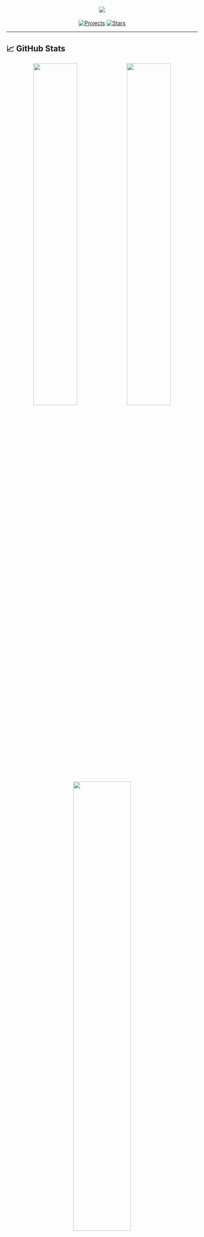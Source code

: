 <h1 align="center">
    <img src="https://readme-typing-svg.herokuapp.com/?font=Righteous&size=35&center=true&vCenter=true&width=600&height=70&duration=4000&lines=Hi+There!+👋;+I'm+Ganesh+Gharti+Magar!;AI+/+ML+Engineer+🤖;Agentic+Systems+Developer+⚡;Backend+Developer+💻" />
</h1>

<p align="center">
  <a href="https://github.com/GaneshGMgr?tab=repositories"><img src="https://img.shields.io/badge/Projects-20+-blue" alt="Projects"></a>
  <a href="https://github.com/GaneshGMgr"><img src="https://img.shields.io/badge/Stars-100+-yellow" alt="Stars"></a>
</p>

---
## 📈 GitHub Stats

<p align="center">
  <img src="https://github-readme-stats.vercel.app/api?username=GaneshGMgr&show_icons=true&theme=radical&hide_border=true" width="48%"/>
  <img src="https://github-readme-streak-stats.herokuapp.com/?user=GaneshGMgr&theme=radical&hide_border=true" width="48%"/>
</p>

<p align="center">
  <img src="https://github-readme-stats.vercel.app/api/top-langs/?username=GaneshGMgr&layout=compact&theme=radical&hide_border=true&langs_count=8" width="55%"/>
</p>

---

## 🛠️ Tech Stack

<p align="center">

*Artificial Intelligence & Machine Learning* 
## 🛠️ Technical Skills
**Programming Languages & Libraries**  
<img src="https://img.shields.io/badge/Python-3776AB?style=for-the-badge&logo=python&logoColor=white" />
<img src="https://img.shields.io/badge/NumPy-013243?style=for-the-badge&logo=numpy&logoColor=white" />
<img src="https://img.shields.io/badge/Pandas-150458?style=for-the-badge&logo=pandas&logoColor=white" />
<img src="https://img.shields.io/badge/Scikit--Learn-F7931E?style=for-the-badge&logo=scikit-learn&logoColor=white" />
<img src="https://img.shields.io/badge/OpenCV-5C3EE8?style=for-the-badge&logo=opencv&logoColor=white" />

**Machine Learning & AI**  
<img src="https://img.shields.io/badge/Regression-8A2BE2?style=for-the-badge" />
<img src="https://img.shields.io/badge/SVM-FF6B6B?style=for-the-badge" />
<img src="https://img.shields.io/badge/Random_Forest-228B22?style=for-the-badge" />
<img src="https://img.shields.io/badge/XGBoost-01796F?style=for-the-badge" />
<img src="https://img.shields.io/badge/KNN-6A0DAD?style=for-the-badge" />
<img src="https://img.shields.io/badge/K-Means-FF8C00?style=for-the-badge" />
<img src="https://img.shields.io/badge/PCA-FF4500?style=for-the-badge" />
<img src="https://img.shields.io/badge/Wavelet_Transform-483D8B?style=for-the-badge" />
<img src="https://img.shields.io/badge/Model_Deployment-2E8B57?style=for-the-badge" />

**Natural Language Processing & LLMs**  
<img src="https://img.shields.io/badge/LangChain-00A67E?style=for-the-badge&logo=langchain&logoColor=white" />
<img src="https://img.shields.io/badge/LlamaIndex-7B68EE?style=for-the-badge" />
<img src="https://img.shields.io/badge/HuggingFace-FFD21E?style=for-the-badge&logo=huggingface&logoColor=black" />
<img src="https://img.shields.io/badge/RAG-009688?style=for-the-badge" />
<img src="https://img.shields.io/badge/Ollama-7B68EE?style=for-the-badge" />
<img src="https://img.shields.io/badge/Coreference_Resolution-8B4513?style=for-the-badge" />
<img src="https://img.shields.io/badge/Semantic_Search-20B2AA?style=for-the-badge" />

**AI & Computer Vision**  
<img src="https://img.shields.io/badge/OpenCV-5C3EE8?style=for-the-badge&logo=opencv&logoColor=white" />
<img src="https://img.shields.io/badge/Face_Detection-FF69B4?style=for-the-badge" />
<img src="https://img.shields.io/badge/Image_Processing-4B0082?style=for-the-badge" />
<img src="https://img.shields.io/badge/Facial_Recognition-2F4F4F?style=for-the-badge" />

**Web Development & Deployment**  
<img src="https://img.shields.io/badge/Flask-000000?style=for-the-badge&logo=flask&logoColor=white" />
<img src="https://img.shields.io/badge/FastAPI-009688?style=for-the-badge&logo=fastapi&logoColor=white" />
<img src="https://img.shields.io/badge/Streamlit-FF4B4B?style=for-the-badge&logo=streamlit&logoColor=white" />
<img src="https://img.shields.io/badge/GitHub-181717?style=for-the-badge&logo=github&logoColor=white" />

**Data Visualization & BI Tools**  
<img src="https://img.shields.io/badge/Matplotlib-11557C?style=for-the-badge&logo=python&logoColor=white" />
<img src="https://img.shields.io/badge/Tableau-E97627?style=for-the-badge&logo=tableau&logoColor=white" />

**APIs & Integrations**  
<img src="https://img.shields.io/badge/OpenWeatherMap-EE4C2C?style=for-the-badge" />
<img src="https://img.shields.io/badge/Google_Places-4285F4?style=for-the-badge&logo=google&logoColor=white" />
---

*Software & Web Development*  
## 🛠️ Technical Skills

**Backend Development**  
<img src="https://img.shields.io/badge/Laravel-FF2D20?style=for-the-badge&logo=laravel&logoColor=white" />
<img src="https://img.shields.io/badge/PHP-777BB4?style=for-the-badge&logo=php&logoColor=white" />
<img src="https://img.shields.io/badge/Django-092E20?style=for-the-badge&logo=django&logoColor=white" />

**Frontend Development**  
<img src="https://img.shields.io/badge/HTML5-E34F26?style=for-the-badge&logo=html5&logoColor=white" />
<img src="https://img.shields.io/badge/CSS3-1572B6?style=for-the-badge&logo=css3&logoColor=white" />
<img src="https://img.shields.io/badge/JavaScript-F7DF1E?style=for-the-badge&logo=javascript&logoColor=black" />
<img src="https://img.shields.io/badge/Bootstrap-563D7C?style=for-the-badge&logo=bootstrap&logoColor=white" />
<img src="https://img.shields.io/badge/AJAX-005A9C?style=for-the-badge" />

**Databases**  
<img src="https://img.shields.io/badge/MySQL-4479A1?style=for-the-badge&logo=mysql&logoColor=white" />
<img src="https://img.shields.io/badge/PostgreSQL-336791?style=for-the-badge&logo=postgresql&logoColor=white" />
<img src="https://img.shields.io/badge/Redis-DC382D?style=for-the-badge&logo=redis&logoColor=white" />

**Tools & Platforms**  
<img src="https://img.shields.io/badge/Git-F05032?style=for-the-badge&logo=git&logoColor=white" />
<img src="https://img.shields.io/badge/GitHub-181717?style=for-the-badge&logo=github&logoColor=white" />
<img src="https://img.shields.io/badge/Postman-FF6C37?style=for-the-badge&logo=postman&logoColor=white" />
<img src="https://img.shields.io/badge/Composer-9C78B7?style=for-the-badge" />
<img src="https://img.shields.io/badge/phpMyAdmin-4B4B4B?style=for-the-badge" />

**Other Skills**  
<img src="https://img.shields.io/badge/REST_API-FF6F00?style=for-the-badge" />
<img src="https://img.shields.io/badge/Authentication-2E8B57?style=for-the-badge" />
<img src="https://img.shields.io/badge/Authorization-6A5ACD?style=for-the-badge" />

</p>

---
## 🚀 Featured Projects

### 🤖 AI & ML Projects
[**Agentic_AI-Portfolio_Agents_Using_CrewAI**](https://github.com/GaneshGMgr/Agentic_AI-Portfolio_Agents_Using_CrewAI) - CrewAI, Ollama, FastAPI • Autonomous software engineering team simulation  
[**Agentic_AI-Deep_Web_Research**](https://github.com/GaneshGMgr/Agentic_AI-Deep_Web_Research/tree/main) - LLaMA, FAISS, HuggingFace • Deep web research with multi-source querying  
[**Unified-InfoSec-QnA-Assistant**](https://github.com/sandipkatel/Unified-InfoSec-QnA-Assistant) - RAG, Transformers, FastAPI • Hybrid vector search for security compliance  
[**Machine_Learning-Celebraty_Face_Recognition**](https://github.com/GaneshGMgr/Machine_Learning-Celebraty_Face_Recognition) - OpenCV, scikit-learn • Face recognition with 75%+ accuracy  

### 💻 Full-Stack Projects  
[**Library Management System**](https://github.com/GaneshGMgr/laravel/tree/main/Library) - Laravel, MySQL, Bootstrap • CRUD operations with role-based access  
[**Job Portal**](https://github.com/GaneshGMgr/laravel/tree/main/jobPortal) - PHP, JavaScript, AJAX • Job listing and application management  
[**Django E-Commerce Project (In Progress)**](https://github.com/GaneshGMgr/DJango/tree/main) - Django, Python, SQLite • Shopping cart and order management  

### 🎯 Data Structures & Algorithms  
[**DSA Using Python**](https://github.com/GaneshGMgr/DSA_Using_Python) - Core algorithms & data structures implementations  
• Interactive Jupyter Notebooks: Linked Lists, Stacks, Queues, Arrays  
• Searching, Sorting, and Hashing algorithms  
• Clean, educational code for learning and revision  

---

## 📫 Connect With Me

<p align="center">
  <a href="https://linkedin.com/in/linkdin_profile"><img src="https://img.shields.io/badge/LinkedIn-0077B5?style=for-the-badge&logo=linkedin&logoColor=white" alt="LinkedIn"/></a>
  <a href="https://github.com/GaneshGMgr"><img src="https://img.shields.io/badge/GitHub-181717?style=for-the-badge&logo=github&logoColor=white" alt="GitHub"/></a>
  <a href="mailto:slakdf@email.com"><img src="https://img.shields.io/badge/Gmail-D14836?style=for-the-badge&logo=gmail&logoColor=white" alt="Email"/></a>
  <a href="https://twitter.com/twitter_handle"><img src="https://img.shields.io/badge/Twitter-1DA1F2?style=for-the-badge&logo=twitter&logoColor=white" alt="Twitter"/></a>
  <a href="https://kaggle.com/kaggle_profile"><img src="https://img.shields.io/badge/Kaggle-20BEFF?style=for-the-badge&logo=kaggle&logoColor=white" alt="Kaggle"/></a>
</p>
